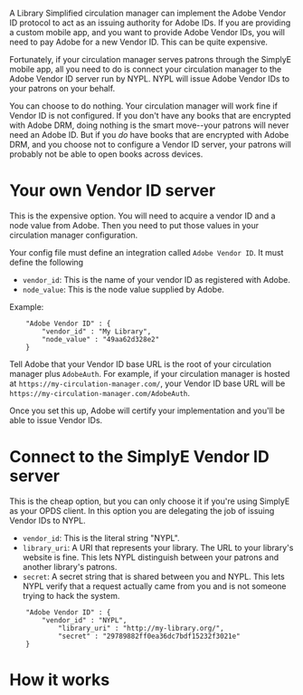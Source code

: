 A Library Simplified circulation manager can implement the Adobe Vendor ID protocol to act as an issuing authority for Adobe IDs. If you are providing a custom mobile app, and you want to provide Adobe Vendor IDs, you will need to pay Adobe for a new Vendor ID. This can be quite expensive.

Fortunately, if your circulation manager serves patrons through the SimplyE mobile app, all you need to do is connect your circulation manager to the Adobe Vendor ID server run by NYPL. NYPL will issue Adobe Vendor IDs to your patrons on your behalf.

You can choose to do nothing. Your circulation manager will work fine if Vendor ID is not configured. If you don't have any books that are encrypted with Adobe DRM, doing nothing is the smart move--your patrons will never need an Adobe ID. But if you _do_ have books that are encrypted with Adobe DRM, and you choose not to configure a Vendor ID server, your patrons will probably not be able to open books across devices.

# Your own Vendor ID server

This is the expensive option. You will need to acquire a vendor ID and a node value from Adobe. Then you need to put those values in your circulation manager configuration.

Your config file must define an integration called `Adobe Vendor ID`. It must define the following 

* `vendor_id`: This is the name of your vendor ID as registered with Adobe.
* `node_value`: This is the node value supplied by Adobe.

Example:

```
	"Adobe Vendor ID" : {
	    "vendor_id" : "My Library",
	    "node_value" : "49aa62d328e2"
	}
```

Tell Adobe that your Vendor ID base URL is the root of your circulation manager plus `AdobeAuth`. For example, if your circulation manager is hosted at `https://my-circulation-manager.com/`, your Vendor ID base URL will be `https://my-circulation-manager.com/AdobeAuth`.

Once you set this up, Adobe will certify your implementation and you'll be able to issue Vendor IDs.

# Connect to the SimplyE Vendor ID server

This is the cheap option, but you can only choose it if you're using SimplyE as your OPDS client. In this option you are delegating the job of issuing Vendor IDs to NYPL.

* `vendor_id`: This is the literal string "NYPL".
* `library_uri`: A URI that represents your library. The URL to your library's website is fine. This lets NYPL distinguish between your patrons and another library's patrons.
* `secret`: A secret string that is shared between you and NYPL. This lets NYPL verify that a request actually came from you and is not someone trying to hack the system.

```
	"Adobe Vendor ID" : {
	    "vendor_id" : "NYPL",
            "library_uri" : "http://my-library.org/",
            "secret" : "29789882ff0ea36dc7bdf15232f3021e"
	}
```

# How it works

